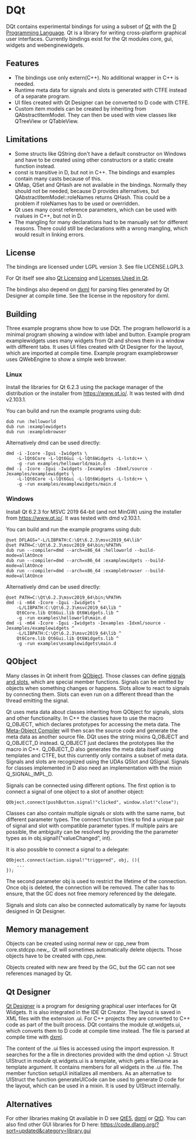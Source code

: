 # DQt

DQt contains experimental bindings for using a subset of [Qt](https://www.qt.io/)
with the [D Programming Language](https://dlang.org/). Qt is a library for writing
cross-platform graphical user interfaces. Currently bindings exist for
the Qt modules core, gui, widgets and webenginewidgets.

## Features

* The bindings use only extern(C++). No additional wrapper in C++ is needed.
* Runtime meta data for signals and slots is generated with CTFE instead
 of a separate program.
* UI files created with Qt Designer can be converted to D code with CTFE.
* Custom item models can be created by inheriting from QAbstractItemModel.
 They can then be used with view classes like QTreeView or QTableView.

## Limitations

* Some structs like QString don't have a default constructor on Windows and have to
 be created using other constructors or a static create function instead.
* const is transitive in D, but not in C++. The bindings and examples
 contain many casts because of this.
* QMap, QSet and QHash are not available in the bindings. Normally they
 should not be needed, because D provides alternatives, but
 QAbstractItemModel::roleNames returns QHash. This could be a problem
 if roleNames has to be used or overridden.
* Qt uses many const reference parameters, which can be used with rvalues
 in C++, but not in D.
* The mangling for many declarations had to be manually set for different
 reasons. There could still be declarations with a wrong mangling, which
 would result in linking errors.

## License

The bindings are licensed under LGPL version 3. See file LICENSE.LGPL3.

For Qt itself see also [Qt Licensing](https://doc.qt.io/qt-6/licensing.html)
and [Licenses Used in Qt](https://doc.qt.io/qt-6/licenses-used-in-qt.html).

The bindings also depend on [dxml](https://github.com/jmdavis/dxml) for
parsing files generated by Qt Designer at compile time. See the license
in the repository for dxml.

## Building

Three example programs show how to use DQt. The program helloworld is a
minimal program showing a window with label and button. Example program
examplewidgets uses many widgets from Qt and shows them in a window with
different tabs. It uses UI files created with Qt Designer for the layout,
which are imported at compile time. Example program examplebrowser
uses QWebEngine to show a simple web browser.

### Linux

Install the libraries for Qt 6.2.3 using the package manager of the distribution
or the installer from https://www.qt.io/. It was tested with dmd v2.103.1.

You can build and run the example programs using dub:
```
dub run :helloworld
dub run :examplewidgets
dub run :examplebrowser
```

Alternatively dmd can be used directly:
```
dmd -i -Icore -Igui -Iwidgets \
    -L-lQt6Core -L-lQt6Gui -L-lQt6Widgets -L-lstdc++ \
    -g -run examples/helloworld/main.d
dmd -i -Icore -Igui -Iwidgets -Iexamples -Idxml/source -Jexamples/examplewidgets \
    -L-lQt6Core -L-lQt6Gui -L-lQt6Widgets -L-lstdc++ \
    -g -run examples/examplewidgets/main.d
```

### Windows

Install Qt 6.2.3 for MSVC 2019 64-bit (and not MinGW) using
the installer from https://www.qt.io/. It was tested with dmd v2.103.1.

You can build and run the example programs using dub:
```
@set DFLAGS="-L/LIBPATH:C:\Qt\6.2.3\msvc2019_64\lib"
@set PATH=C:\Qt\6.2.3\msvc2019_64\bin;%PATH%
dub run --compiler=dmd --arch=x86_64 :helloworld --build-mode=allAtOnce
dub run --compiler=dmd --arch=x86_64 :examplewidgets --build-mode=allAtOnce
dub run --compiler=dmd --arch=x86_64 :examplebrowser --build-mode=allAtOnce
```

Alternatively dmd can be used directly:
```
@set PATH=C:\Qt\6.2.3\msvc2019_64\bin;%PATH%
dmd -i -m64 -Icore -Igui -Iwidgets ^
    -L/LIBPATH:C:\Qt\6.2.3\msvc2019_64\lib ^
    Qt6Core.lib Qt6Gui.lib Qt6Widgets.lib ^
    -g -run examples\helloworld\main.d
dmd -i -m64 -Icore -Igui -Iwidgets -Iexamples -Idxml/source -Jexamples/examplewidgets ^
    -L/LIBPATH:C:\Qt\6.2.3\msvc2019_64\lib ^
    Qt6Core.lib Qt6Gui.lib Qt6Widgets.lib ^
    -g -run examples\examplewidgets\main.d
```

## QObject

Many classes in Qt inherit from [QObject](https://doc.qt.io/qt-6/qobject.html).
Those classes can define [signals and slots](https://doc.qt.io/qt-6/signalsandslots.html),
which are special member functions. Signals can be emitted by objects
when something changes or happens. Slots allow to react to signals by
connecting them. Slots can even run on a different thread than the
thread emitting the signal.

Qt uses meta data about classes inheriting from QObject for signals, slots
and other functionality. In C++ the classes have to use the macro Q_OBJECT,
which declares prototypes for accessing the meta data.
The [Meta-Object Compiler](https://doc.qt.io/qt-6/moc.html) will then
scan the source code and generate the meta data as another source file.
DQt uses the string mixins Q_OBJECT and Q_OBJECT_D instead. Q_OBJECT
just declares the prototypes like the macro in C++. Q_OBJECT_D also
generates the meta data itself using templates and CTFE, but this
currently only contains a subset of meta data. Signals and slots are
recognized using the UDAs QSlot and QSignal. Signals for classes implemented
in D also need an implementation with the mixin Q_SIGNAL_IMPL_D.

Signals can be connected using different options. The first option is
to connect a signal of one object to a slot of another object:
```
QObject.connect(pushButton.signal!"clicked", window.slot!"close");
```
Classes can also contain multiple signals or slots with the same name,
but different parameter types. The connect function tries to find
a unique pair of signal and slot with compatible parameter types.
If multiple pairs are possible, the ambiguity can be resolved by providing
the the parameter types as in obj.signal!("valueChanged", int).

It is also possible to connect a signal to a delegate:
```
QObject.connect(action.signal!"triggered", obj, (){
    ...
});
```
The second parameter obj is used to restrict the lifetime of the connection.
Once obj is deleted, the connection will be removed. The caller has to
ensure, that the GC does not free memory referenced by the delegate.

Signals and slots can also be connected automatically by name for
layouts designed in Qt Designer.

## Memory management

Objects can be created using normal new or cpp_new from core.stdcpp.new_.
Qt will sometimes automatically delete objects. Those objects have to be
created with cpp_new.

Objects created with new are freed by the GC, but the GC can not see
references managed by Qt.

## Qt Designer

[Qt Designer](https://doc.qt.io/qt-6/qtdesigner-manual.html) is a program
for designing graphical user interfaces for Qt Widgets. It is also integrated
in the IDE Qt Creator. The layout is saved in XML files with the extension .ui.
For C++ projects they are converted to C++ code as part of the built process.
DQt contains the module qt.widgets.ui, which converts them to D code at
compile time instead. The file is parsed at compile time with
[dxml](https://github.com/jmdavis/dxml).

The content of the .ui files is accessed using the import expression.
It searches for the a file in directories provided with the dmd option -J.
Struct UIStruct in module qt.widgets.ui is a template, which gets a
filename as template argument. It contains members for all widgets in
the .ui file. The member function setupUi initializes all members.
As an alternative to UIStruct the function generateUICode can be used to
generate D code for the layout, which can be used in a mixin.
It is used by UIStruct internally.

## Alternatives

For other libraries making Qt available in D see [QtE5](https://github.com/MGWL/QtE5),
[dqml](https://code.dlang.org/packages/dqml) or
[QtD](http://www.dsource.org/projects/qtd).
You can also find other GUI libraries for D here:
https://code.dlang.org/?sort=updated&category=library.gui
